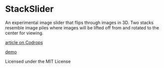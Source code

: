 
StackSlider
=========

An experimental image slider that flips through images in 3D. Two stacks resemble image piles where images will be lifted off from and rotated to the center for viewing.

[article on Codrops](http://tympanus.net/codrops/?p=12566)

[demo](http://tympanus.net/Development/StackSlider)

Licensed under the MIT License